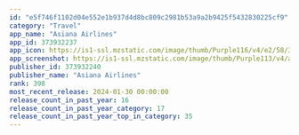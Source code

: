 ```yaml
---
id: "e5f746f1102d04e552e1b937d4d8bc809c2981b53a9a2b9425f5432830225cf9"
category: "Travel"
app_name: "Asiana Airlines"
app_id: 373932237
app_icon: https://is1-ssl.mzstatic.com/image/thumb/Purple116/v4/e2/58/33/e258334d-fa9b-8f80-4250-a1675291c55f/AppIcon-0-0-1x_U007emarketing-0-7-0-0-85-220.png/1024x1024bb.png
app_screenshot: https://is1-ssl.mzstatic.com/image/thumb/Purple113/v4/a8/82/10/a8821049-1c94-235a-87f6-27da42814e7d/pr_source.jpg/1242x2688bb.png
publisher_id: 373932240
publisher_name: "Asiana Airlines"
rank: 398
most_recent_release: 2024-01-30 00:00:00
release_count_in_past_year: 16
release_count_in_past_year_category: 17
release_count_in_past_year_top_in_category: 35
---
```

